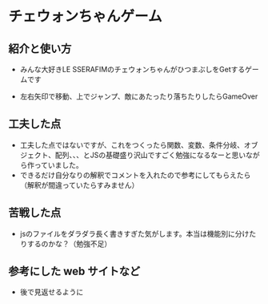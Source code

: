 # チェウォンちゃんゲーム

## 紹介と使い方

  - みんな大好きLE SSERAFIMのチェウォンちゃんがひつまぶしをGetするゲームです

  - 左右矢印で移動、上でジャンプ、敵にあたったり落ちたりしたらGameOver

## 工夫した点

  - 工夫した点ではないですが、これをつくったら関数、変数、条件分岐、オブジェクト、配列、、、とJSの基礎盛り沢山ですごく勉強になるなーと思いながら作っていました。
  - できるだけ自分なりの解釈でコメントを入れたので参考にしてもらえたら（解釈が間違っていたらすみません）

## 苦戦した点

  - jsのファイルをダラダラ長く書きすぎた気がします。本当は機能別に分けたりするのかな？（勉強不足）

## 参考にした web サイトなど

  - 後で見返せるように